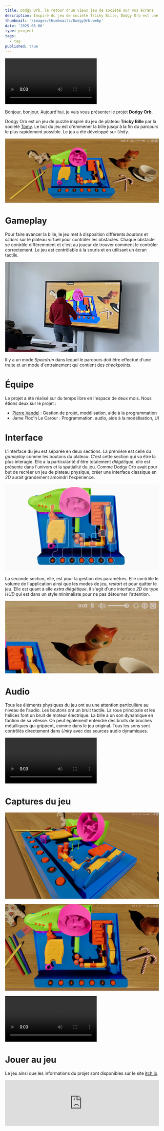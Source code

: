```yaml
---
title: Dodgy Orb, le retour d'un vieux jeu de société sur vos écrans
description: Inspiré du jeu de société Tricky Bille, Dodgy Orb est une recréation du jeu de puzzle physique où vous pouvez contrôler des obstacles pour déplacer une bille.
thumbnail: '/images/thumbnails/DodgyOrb.webp'
date: '2025-05-06'
type: project
tags:
  - tag
published: true
---
```


![Gamplay du jeu](/images/blog/DodgyOrb/DodgyOrbGameplay.mp4)

Bonjour, bonjour. Aujourd'hui, je vais vous présenter le projet **Dodgy Orb**.

Dodgy Orb est un jeu de puzzle inspiré du jeu de plateau **Tricky Bille** par la société [Tomy](https://fr.tomy.com/jouets/tomy-jeux). Le but du jeu est d'emmener la bille jusqu'à la fin du parcours le plus rapidement possible. Le jeu a été développé sur _Unity_.

![Capture d'écran de Dodgy Orb](/images/blog/DodgyOrb/Thumbnail.webp)

# Gameplay

Pour faire avancer la bille, le jeu met à disposition différents _boutons_ et _sliders_ sur le plateau virtuel pour contrôler les obstacles. Chaque obstacle se contrôle différemment et c'est au joueur de trouver comment le contrôler correctement. Le jeu est contrôlable à la souris et en utilisant un écran tactile. 

![Dodgy Orb sur un écran tactile de grande taille](/images/blog/DodgyOrb/TouchScreen.webp)

Il y a un mode _Speedrun_ dans lequel le parcours doit être effectué d'une traite et un mode d'entrainement qui contient des _checkpoints_. 

# Équipe

Le projet a été réalisé sur du temps libre en l'espace de deux mois. Nous étions deux sur le projet :

- [Pierre Vandel](https://www.linkedin.com/in/pierre-vandel/) : Gestion de projet, modélisation, aide à la programmation
- Jame Floc'h Le Carour : Programmation, audio, aide à la modélisation, UI

# Interface

L'interface du jeu est séparée en deux sections. La première est celle du _gameplay_ comme les boutons du plateau. C'est cette section qui va être la plus interagie. Elle a la particularité d'être totalement _diégétique_, elle est présente dans l'univers et la spatialité du jeu. Comme Dodgy Orb avait pour but de recréer un jeu de plateau physique, créer une interface classique en _2D_ aurait grandement amoindri l'expérience. 

![Boutons du jeu et leur obstacle respectif](/images/blog/DodgyOrb/Controls.webp)

La seconde section, elle, est pour la gestion des paramètres. Elle contrôle le volume de l'application ainsi que les modes de jeu, _restart_ et pour quitter le jeu. Elle est quant à elle _extra diégétique_, il s'agit d'une interface _2D_ de type _HUD_ qui est dans un style minimaliste pour ne pas détourner l'attention.

![Boutons du jeu et leur obstacle respectif](/images/blog/DodgyOrb/UI.webp)

# Audio

Tous les éléments physiques du jeu ont eu une attention particulière au niveau de l'audio. Les boutons ont un bruit tactile. La roue principale et les hélices font un bruit de moteur électrique. La bille a un son dynamique en fontion de sa vitesse. On peut également entendre des bruits de broches métalliques qui grippent, comme dans le jeu original. Tous les sons sont contrôlés directement dans _Unity_ avec des sources audio dynamiques.

![Audio du jeu](/images/blog/DodgyOrb/DodgyOrbAudio.mp4)

# Captures du jeu

![Plateau du jeu](/images/blog/DodgyOrb/01.webp)

![Vue du dessus du jeu](/images/blog/DodgyOrb/03.webp)

![Gamplay du jeu](/images/blog/DodgyOrb/DodgyOrbGameplay.mp4)

# Jouer au jeu

Le jeu ainsi que les informations du projet sont disponibles sur le site [itch.io](https://pierrevdl.itch.io/dodgy-orb).

<iframe src="https://itch.io/embed/1811277" width="100%" frameborder="0"><a href="https://pierrevdl.itch.io/dodgy-orb">Dodgy Orb by PierreVdl, JameFLC</a></iframe>
